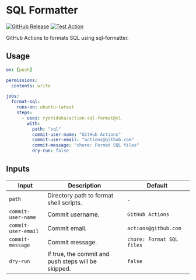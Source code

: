 # SQL Formatter

[![GitHub Release](https://img.shields.io/github/v/release/ryohidaka/action-sql-format)](https://github.com/ryohidaka/action-sql-format/releases/)
[![Test Action](https://github.com/ryohidaka/action-sql-format/actions/workflows/test.yml/badge.svg)](https://github.com/ryohidaka/action-sql-format/actions/workflows/test.yml)

GitHub Actions to formats SQL using sql-formatter.

## Usage

```yml
on: [push]

permissions:
  contents: write

jobs:
  format-sql:
    runs-on: ubuntu-latest
    steps:
      - uses: ryohidaka/action-sql-format@v1
        with:
          path: "sql"
          commit-user-name: "GitHub Actions"
          commit-user-email: "actions@github.com"
          commit-message: "chore: Format SQL files"
          dry-run: false
```

## Inputs

| Input               | Description                                         | Default                   |
| ------------------- | --------------------------------------------------- | ------------------------- |
| `path`              | Directory path to format shell scripts.             | `.`                       |
| `commit-user-name`  | Commit username.                                    | `GitHub Actions`          |
| `commit-user-email` | Commit email.                                       | `actions@github.com`      |
| `commit-message`    | Commit message.                                     | `chore: Format SQL files` |
| `dry-run`           | If true, the commit and push steps will be skipped. | `false`                   |
